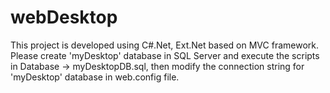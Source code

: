 # webDesktop
This project is developed using C#.Net, Ext.Net based on MVC framework. Please create 'myDesktop' database in SQL Server and execute the scripts 
in Database -> myDesktopDB.sql, then modify the connection string for 'myDesktop' database in web.config file.
